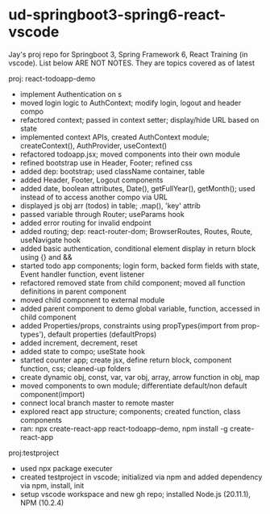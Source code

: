 # ud-springboot3-spring6-react-vscode
Jay's proj repo for Springboot 3, Spring Framework 6, React Training (in vscode). List below ARE NOT NOTES. They are topics covered as of latest

proj: react-todoapp-demo

- implement Authentication on <Route>s
- moved login logic to AuthContext; modify login, logout and header compo
- refactored context; passed in context setter; display/hide URL based on state
- implemented context APIs, created AuthContext module; createContext(), AuthProvider, useContext() 
- refactored todoapp.jsx; moved components into their own module
- refined bootstrap use in Header, Footer; refined css
- added dep: bootstrap; used className container, table
- added Header, Footer, Logout components
- added date, boolean attributes, Date(), getFullYear(), getMonth(); used <Link> instead of <a> to access another compo via URL
- displayed js obj arr (todos) in table; .map(), 'key' attrib
- passed variable through Router; useParams hook
- added error routing for invalid endpoint
- added routing; dep: react-router-dom; BrowserRoutes, Routes, Route, useNavigate hook
- added basic authentication, conditional element display in return block using {} and &&
- started todo app components; login form, backed form fields with state, Event handler function, event listener
- refactored removed state from child component; moved all function definitions in parent component
- moved child component to external module
- added parent component to demo global variable, function, accessed in child component
- added Properties/props, constraints using propTypes(import from prop-types'), default properties (defaultProps)
- added increment, decrement, reset
- added state to compo; useState hook
- started counter app; create jsx, define return block, component function, css; cleaned-up folders
- create dynamic obj, const, var, var obj, array, arrow function in obj, map
- moved components to own module; differentiate default/non default component(import)
- connect local branch master to remote master
- explored react app structure; components; created function, class components
- ran: npx create-react-app react-todoapp-demo, npm install -g create-react-app

proj:testproject

- used npx package executer
- created testproject in vscode; initialized via npm and added dependency via npm, install, init
- setup vscode workspace and new gh repo; installed Node.js (20.11.1), NPM (10.2.4)